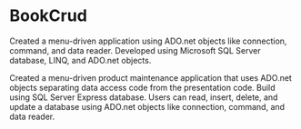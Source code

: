# BookCrud
Created a menu-driven application using ADO.net objects like connection, command, and data reader. Developed using Microsoft SQL Server database, LINQ, and ADO.net objects. 

Created a menu-driven product maintenance application that uses ADO.net objects separating data access code from the presentation code. Build using SQL Server Express database.
Users can read, insert, delete, and update a database using ADO.net objects like connection, command, and data reader. 

